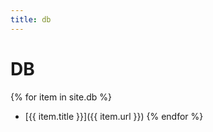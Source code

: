 ```yaml
---
title: db
---
```


# DB

{% for item in site.db %}
- [{{ item.title }}]({{ item.url }})
{% endfor %}